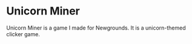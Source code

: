 # Unicorn Miner
Unicorn Miner is a game I made for Newgrounds. It is a unicorn-themed clicker game.
